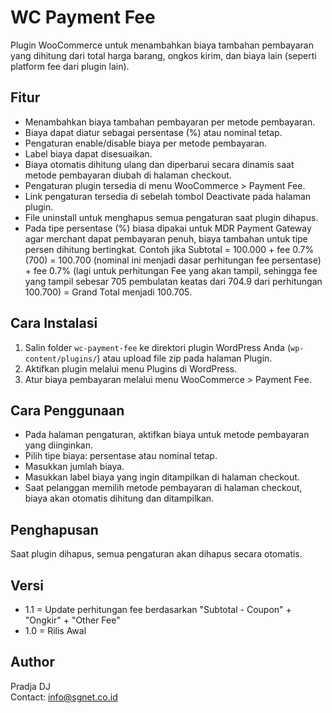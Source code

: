 # WC Payment Fee

Plugin WooCommerce untuk menambahkan biaya tambahan pembayaran yang dihitung dari total harga barang, ongkos kirim, dan biaya lain (seperti platform fee dari plugin lain).

## Fitur

- Menambahkan biaya tambahan pembayaran per metode pembayaran.
- Biaya dapat diatur sebagai persentase (%) atau nominal tetap.
- Pengaturan enable/disable biaya per metode pembayaran.
- Label biaya dapat disesuaikan.
- Biaya otomatis dihitung ulang dan diperbarui secara dinamis saat metode pembayaran diubah di halaman checkout.
- Pengaturan plugin tersedia di menu WooCommerce > Payment Fee.
- Link pengaturan tersedia di sebelah tombol Deactivate pada halaman plugin.
- File uninstall untuk menghapus semua pengaturan saat plugin dihapus.
- Pada tipe persentase (%) biasa dipakai untuk MDR Payment Gateway agar merchant dapat pembayaran penuh, biaya tambahan untuk tipe persen dihitung bertingkat. Contoh jika Subtotal = 100.000 + fee 0.7% (700) = 100.700 (nominal ini menjadi dasar perhitungan fee persentase) + fee 0.7% (lagi untuk perhitungan Fee yang akan tampil, sehingga fee yang tampil sebesar 705 pembulatan keatas dari 704.9 dari perhitungan 100.700) = Grand Total menjadi 100.705.

## Cara Instalasi

1. Salin folder `wc-payment-fee` ke direktori plugin WordPress Anda (`wp-content/plugins/`) atau upload file zip pada halaman Plugin.
2. Aktifkan plugin melalui menu Plugins di WordPress.
3. Atur biaya pembayaran melalui menu WooCommerce > Payment Fee.

## Cara Penggunaan

- Pada halaman pengaturan, aktifkan biaya untuk metode pembayaran yang diinginkan.
- Pilih tipe biaya: persentase atau nominal tetap.
- Masukkan jumlah biaya.
- Masukkan label biaya yang ingin ditampilkan di halaman checkout.
- Saat pelanggan memilih metode pembayaran di halaman checkout, biaya akan otomatis dihitung dan ditampilkan.

## Penghapusan

Saat plugin dihapus, semua pengaturan akan dihapus secara otomatis.

## Versi
- 1.1 = Update perhitungan fee berdasarkan "Subtotal - Coupon" + "Ongkir" + "Other Fee"
- 1.0 = Rilis Awal

## Author

Pradja DJ  
Contact: info@sgnet.co.id

